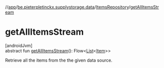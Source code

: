 //[app](../../../index.md)/[be.pieterpletinckx.supplystorage.data](../index.md)/[ItemsRepository](index.md)/[getAllItemsStream](get-all-items-stream.md)

# getAllItemsStream

[androidJvm]\
abstract fun [getAllItemsStream](get-all-items-stream.md)(): Flow&lt;[List](https://kotlinlang.org/api/latest/jvm/stdlib/kotlin.collections/-list/index.html)&lt;[Item](../-item/index.md)&gt;&gt;

Retrieve all the items from the the given data source.
